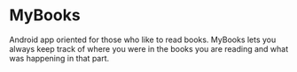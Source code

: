 # MyBooks
Android app oriented for those who like to read books.
MyBooks lets you always keep track of where you were in the books you are reading and what was happening in that part.
